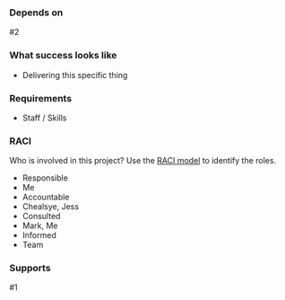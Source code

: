### Depends on

#2 

### What success looks like

* Delivering this specific thing

### Requirements 

* Staff / Skills

### RACI

Who is involved in this project? Use the [RACI model](https://en.wikipedia.org/wiki/Responsibility_assignment_matrix) to identify the roles.

* Responsible
 * Me
* Accountable
 * Chealsye, Jess
* Consulted
 * Mark, Me
* Informed
 * Team

### Supports

#1 
